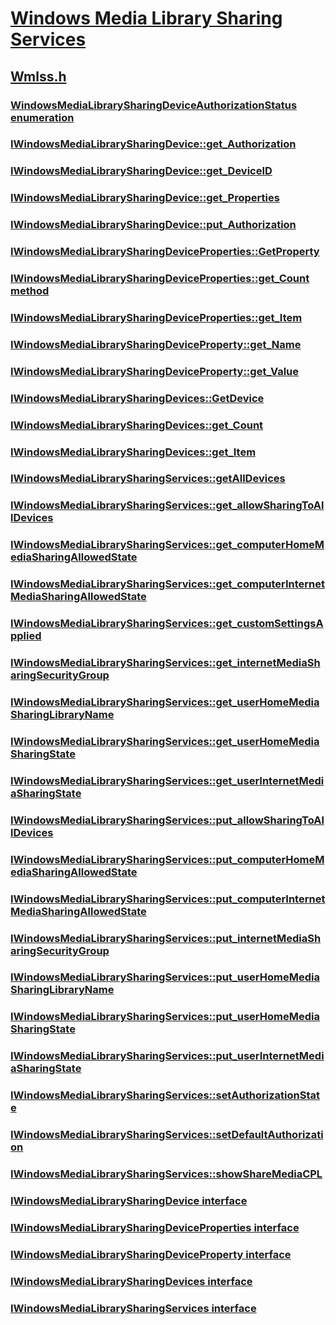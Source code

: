 # [Windows Media Library Sharing Services](../_wmlss/index.md)
## [Wmlss.h](index.md)
### [WindowsMediaLibrarySharingDeviceAuthorizationStatus enumeration](../wmlss/ne-wmlss-windowsmedialibrarysharingdeviceauthorizationstatus.md)
### [IWindowsMediaLibrarySharingDevice::get_Authorization](../wmlss/nf-wmlss-iwindowsmedialibrarysharingdevice-get_authorization.md)
### [IWindowsMediaLibrarySharingDevice::get_DeviceID](../wmlss/nf-wmlss-iwindowsmedialibrarysharingdevice-get_deviceid.md)
### [IWindowsMediaLibrarySharingDevice::get_Properties](../wmlss/nf-wmlss-iwindowsmedialibrarysharingdevice-get_properties.md)
### [IWindowsMediaLibrarySharingDevice::put_Authorization](../wmlss/nf-wmlss-iwindowsmedialibrarysharingdevice-put_authorization.md)
### [IWindowsMediaLibrarySharingDeviceProperties::GetProperty](../wmlss/nf-wmlss-iwindowsmedialibrarysharingdeviceproperties-getproperty.md)
### [IWindowsMediaLibrarySharingDeviceProperties::get_Count method](../wmlss/nf-wmlss-iwindowsmedialibrarysharingdeviceproperties-get_count.md)
### [IWindowsMediaLibrarySharingDeviceProperties::get_Item](../wmlss/nf-wmlss-iwindowsmedialibrarysharingdeviceproperties-get_item.md)
### [IWindowsMediaLibrarySharingDeviceProperty::get_Name](../wmlss/nf-wmlss-iwindowsmedialibrarysharingdeviceproperty-get_name.md)
### [IWindowsMediaLibrarySharingDeviceProperty::get_Value](../wmlss/nf-wmlss-iwindowsmedialibrarysharingdeviceproperty-get_value.md)
### [IWindowsMediaLibrarySharingDevices::GetDevice](../wmlss/nf-wmlss-iwindowsmedialibrarysharingdevices-getdevice.md)
### [IWindowsMediaLibrarySharingDevices::get_Count](../wmlss/nf-wmlss-iwindowsmedialibrarysharingdevices-get_count.md)
### [IWindowsMediaLibrarySharingDevices::get_Item](../wmlss/nf-wmlss-iwindowsmedialibrarysharingdevices-get_item.md)
### [IWindowsMediaLibrarySharingServices::getAllDevices](../wmlss/nf-wmlss-iwindowsmedialibrarysharingservices-getalldevices.md)
### [IWindowsMediaLibrarySharingServices::get_allowSharingToAllDevices](../wmlss/nf-wmlss-iwindowsmedialibrarysharingservices-get_allowsharingtoalldevices.md)
### [IWindowsMediaLibrarySharingServices::get_computerHomeMediaSharingAllowedState](../wmlss/nf-wmlss-iwindowsmedialibrarysharingservices-get_computerhomemediasharingallowedstate.md)
### [IWindowsMediaLibrarySharingServices::get_computerInternetMediaSharingAllowedState](../wmlss/nf-wmlss-iwindowsmedialibrarysharingservices-get_computerinternetmediasharingallowedstate.md)
### [IWindowsMediaLibrarySharingServices::get_customSettingsApplied](../wmlss/nf-wmlss-iwindowsmedialibrarysharingservices-get_customsettingsapplied.md)
### [IWindowsMediaLibrarySharingServices::get_internetMediaSharingSecurityGroup](../wmlss/nf-wmlss-iwindowsmedialibrarysharingservices-get_internetmediasharingsecuritygroup.md)
### [IWindowsMediaLibrarySharingServices::get_userHomeMediaSharingLibraryName](../wmlss/nf-wmlss-iwindowsmedialibrarysharingservices-get_userhomemediasharinglibraryname.md)
### [IWindowsMediaLibrarySharingServices::get_userHomeMediaSharingState](../wmlss/nf-wmlss-iwindowsmedialibrarysharingservices-get_userhomemediasharingstate.md)
### [IWindowsMediaLibrarySharingServices::get_userInternetMediaSharingState](../wmlss/nf-wmlss-iwindowsmedialibrarysharingservices-get_userinternetmediasharingstate.md)
### [IWindowsMediaLibrarySharingServices::put_allowSharingToAllDevices](../wmlss/nf-wmlss-iwindowsmedialibrarysharingservices-put_allowsharingtoalldevices.md)
### [IWindowsMediaLibrarySharingServices::put_computerHomeMediaSharingAllowedState](../wmlss/nf-wmlss-iwindowsmedialibrarysharingservices-put_computerhomemediasharingallowedstate.md)
### [IWindowsMediaLibrarySharingServices::put_computerInternetMediaSharingAllowedState](../wmlss/nf-wmlss-iwindowsmedialibrarysharingservices-put_computerinternetmediasharingallowedstate.md)
### [IWindowsMediaLibrarySharingServices::put_internetMediaSharingSecurityGroup](../wmlss/nf-wmlss-iwindowsmedialibrarysharingservices-put_internetmediasharingsecuritygroup.md)
### [IWindowsMediaLibrarySharingServices::put_userHomeMediaSharingLibraryName](../wmlss/nf-wmlss-iwindowsmedialibrarysharingservices-put_userhomemediasharinglibraryname.md)
### [IWindowsMediaLibrarySharingServices::put_userHomeMediaSharingState](../wmlss/nf-wmlss-iwindowsmedialibrarysharingservices-put_userhomemediasharingstate.md)
### [IWindowsMediaLibrarySharingServices::put_userInternetMediaSharingState](../wmlss/nf-wmlss-iwindowsmedialibrarysharingservices-put_userinternetmediasharingstate.md)
### [IWindowsMediaLibrarySharingServices::setAuthorizationState](../wmlss/nf-wmlss-iwindowsmedialibrarysharingservices-setauthorizationstate.md)
### [IWindowsMediaLibrarySharingServices::setDefaultAuthorization](../wmlss/nf-wmlss-iwindowsmedialibrarysharingservices-setdefaultauthorization.md)
### [IWindowsMediaLibrarySharingServices::showShareMediaCPL](../wmlss/nf-wmlss-iwindowsmedialibrarysharingservices-showsharemediacpl.md)
### [IWindowsMediaLibrarySharingDevice interface](../wmlss/nn-wmlss-iwindowsmedialibrarysharingdevice.md)
### [IWindowsMediaLibrarySharingDeviceProperties interface](../wmlss/nn-wmlss-iwindowsmedialibrarysharingdeviceproperties.md)
### [IWindowsMediaLibrarySharingDeviceProperty interface](../wmlss/nn-wmlss-iwindowsmedialibrarysharingdeviceproperty.md)
### [IWindowsMediaLibrarySharingDevices interface](../wmlss/nn-wmlss-iwindowsmedialibrarysharingdevices.md)
### [IWindowsMediaLibrarySharingServices interface](../wmlss/nn-wmlss-iwindowsmedialibrarysharingservices.md)
